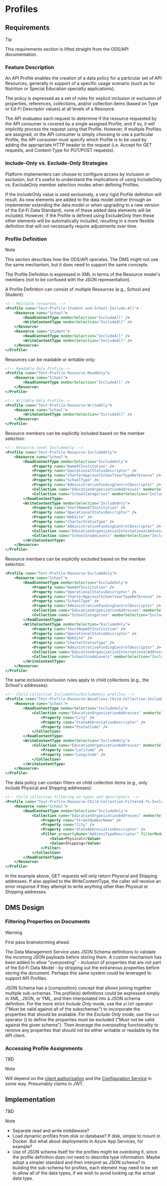 # Profiles

## Requirements

> [!TIP]
> This requirements section is lifted straight from the ODS/API documentation.

### Feature Description

An API Profile enables the creation of a data policy for a particular set of
API Resources, generally in support of a specific usage scenario (such as for
Nutrition or Special Education specialty applications).

The policy is expressed as a set of rules for explicit inclusion or exclusion
of properties, references, collections, and/or collection items (based on Type
or Ed-Fi Descriptor values) at all levels of a Resource.

The API evaluates each request to determine if the resource requested by the
API consumer is covered by a single assigned Profile, and if so, it will
implicitly process the request using that Profile. However, if multiple
Profiles are assigned, or the API consumer is simply choosing to use a
particular Profile, the API consumer must specify which Profile is to be used
by adding the appropriate HTTP header to the request (i.e. Accept for GET
requests, and Content-Type for PUT/POST requests).

### Include-Only vs. Exclude-Only Strategies

Platform implementers can choose to configure access by inclusion or exclusion,
but it's useful to understand the implications of using IncludeOnly vs.
ExcludeOnly member selection modes when defining Profiles.

If the IncludeOnly value is used exclusively, a very rigid Profile definition
will result. As new elements are added to the data model (either through an
implementer extending the data model or when upgrading to a new version of the
Ed-Fi Data Standard), none of these added data elements will be included.
However, if the Profile is defined using ExcludeOnly then these other elements
will be automatically included, resulting in a more flexible definition that
will not necessarily require adjustments over time.

### Profile Definition

> [!NOTE]
> This section describes how the ODS/API operates. The DMS might not use the
> same mechanism, but it does need to support the same concepts.

The Profile Definition is expressed in XML in terms of the Resource model's
members (not to be confused with the JSON representation).

A Profile Definition can consist of multiple Resources (e.g., School and
Student):

```xml
<!-- Multiple resources -->
<Profile name="Test-Profile-Student-and-School-Include-All">
    <Resource name="School">
        <ReadContentType memberSelection="IncludeAll" />
        <WriteContentType memberSelection="IncludeAll" />
    </Resource>
    <Resource name="Student">
        <ReadContentType memberSelection="IncludeAll" />
        <WriteContentType memberSelection="IncludeAll" />
    </Resource>
</Profile>
```

Resources can be readable or writable only:

```xml
<!-- Readable Only Profile-->
<Profile name="Test-Profile-Resource-ReadOnly">
    <Resource name="School">
        <ReadContentType memberSelection="IncludeAll" />
    </Resource>
</Profile>

<!-- Writable Only Profile-->
<Profile name="Test-Profile-Resource-WriteOnly">
    <Resource name="School">
        <WriteContentType memberSelection="IncludeAll" />
    </Resource>
</Profile>
```

Resource members can be explicitly included based on the member selection:

```xml
<!-- Resource-level IncludeOnly -->
<Profile name="Test-Profile-Resource-IncludeOnly">
    <Resource name="School">
        <ReadContentType memberSelection="IncludeOnly">
            <Property name="NameOfInstitution" />                               <!-- Inherited property -->
            <Property name="OperationalStatusDescriptor" />                     <!-- Inherited Type property -->
            <Property name="CharterApprovalSchoolYearTypeReference" />          <!-- Property -->
            <Property name="SchoolType" />                                      <!-- Type property -->
            <Property name="AdministrativeFundingControlDescriptor" />          <!-- Descriptor property -->
            <Collection name="EducationOrganizationAddresses" memberSelection="IncludeAll"/> <!-- Inherited Collection -->
            <Collection name="SchoolCategories" memberSelection="IncludeAll" /> <!-- Collection -->
        </ReadContentType>
        <WriteContentType memberSelection="IncludeOnly">
            <Property name="ShortNameOfInstitution" />                          <!-- Inherited property -->
            <Property name="OperationalStatusDescriptor" />                     <!-- Inherited Type property -->
            <Property name="WebSite" />                                         <!-- Property -->
            <Property name="CharterStatusType" />                               <!-- Type property -->
            <Property name="AdministrativeFundingControlDescriptor" />          <!-- Descriptor property -->
            <Collection name="EducationOrganizationInternationalAddresses" memberSelection="IncludeAll" /> <!-- Inherited Collection -->
            <Collection name="SchoolGradeLevels" memberSelection="IncludeAll" /> <!-- Collection -->
        </WriteContentType>
    </Resource>
</Profile>
```

Resource members can be explicitly excluded based on the member selection:

```xml
<Profile name="Test-Profile-Resource-ExcludeOnly">
    <Resource name="School">
        <ReadContentType memberSelection="ExcludeOnly">
            <Property name="NameOfInstitution" />                               <!-- Inherited property -->
            <Property name="OperationalStatusDescriptor" />                     <!-- Inherited Type property -->
            <Property name="CharterApprovalSchoolYearTypeReference" />          <!-- Property -->
            <Property name="SchoolType" />                                      <!-- Type property -->
            <Property name="AdministrativeFundingControlDescriptor" />          <!-- Descriptor property -->
            <Collection name="EducationOrganizationAddresses" memberSelection="IncludeAll" /> <!-- Inherited Collection -->
            <Collection name="SchoolCategories" memberSelection="IncludeAll" /> <!-- Collection -->
        </ReadContentType>
        <WriteContentType memberSelection="ExcludeOnly">
            <Property name="ShortNameOfInstitution" />                          <!-- Inherited property -->
            <Property name="OperationalStatusDescriptor" />                     <!-- Inherited Type property -->
            <Property name="WebSite" />                                         <!-- Property -->
            <Property name="CharterStatusType" />                               <!-- Type property -->
            <Property name="AdministrativeFundingControlDescriptor" />          <!-- Descriptor property -->
            <Collection name="EducationOrganizationInternationalAddresses" memberSelection="IncludeAll" /> <!-- Inherited Collection -->
            <Collection name="SchoolGradeLevels" memberSelection="IncludeAll" /> <!-- Collection -->
        </WriteContentType>
    </Resource>
</Profile>
```

The same inclusion/exclusion rules apply to child collections (e.g., the
School's addresses):

```xml
<!-- Child collection IncludeOnly/ExcludeOnly profiles -->
<Profile name="Test-Profile-Resource-BaseClass-Child-Collection-IncludeOnly">
    <Resource name="School">
        <ReadContentType memberSelection="IncludeOnly">
            <Collection name="EducationOrganizationAddresses" memberSelection="IncludeOnly">
                <Property name="City" />
                <Property name="StateAbbreviationDescriptor" />
                <Property name="PostalCode" />
            </Collection>
        </ReadContentType>
        <WriteContentType memberSelection="IncludeOnly">
            <Collection name="EducationOrganizationAddresses" memberSelection="IncludeOnly">
                <Property name="Latitude" />
                <Property name="Longitude" />
            </Collection>
        </WriteContentType>
    </Resource>
</Profile>
```

The data policy can contain filters on child collection items (e.g., only include Physical and Shipping addresses):

```xml
<!-- Child collection filtering on types and descriptors -->
<Profile name="Test-Profile-Resource-Child-Collection-Filtered-To-IncludeOnly-Specific-Types-and-Descriptors">
    <Resource name="School">
        <ReadContentType memberSelection="IncludeOnly">
            <Collection name="EducationOrganizationAddresses" memberSelection="IncludeOnly">
                <Property name="StreetNumberName" />
                <Property name="City" />
                <Property name="StateAbbreviationDescriptor" />
                <Filter propertyName="AddressTypeDescriptor" filterMode="IncludeOnly">
                    <Value>Physical</Value>
                    <Value>Shipping</Value>
                </Filter>
            </Collection>
        </ReadContentType>
    </Resource>
</Profile>
```

In the example above, GET requests will only return Physical and Shipping
addresses. If also applied to the WriteContentType, the caller will receive an
error response if they attempt to write anything other than Physical or Shipping
addresses.

## DMS Design

### Filtering Properties on Documents

> [!WARNING]
> First pass brainstorming ahead.

The Data Management Service uses JSON Schema definitions to validate the
incoming JSON payloads before storing them. A custom mechanism has been added to
allow "overposting" - inclusion of properties that are not part of the Ed-Fi
Data Model - by stripping out the extraneous properties before storing the
document. Perhaps this same system could be leveraged to support API Profiles.

JSON Schema has a [composition] concept that allows joining together multiple
sub-schemas. The profile(s) definitions could be expressed simply in XML, JSON,
or YML, and then interpolated into a JSON schema definition. For the more strict
_Include Only_ mode, use the `allOf` operator ("Must be valid against all of the
subschemas") to incorporate the properties that should be available. For the
_Exclude Only_ mode, use the `not` operator () to define the properties must be
excluded ("Must not be valid against the given schema"). Then leverage the
overposting functionality to remove any properties that should not be either
writable or readable by the API client.

### Accessing Profile Assignments

TBD

> [!NOTE]
> Will depend on the [client authorization](../AUTH.md) and the
> [Configuration Service](../CS/) in some way. Presumably claims in JWT.

## Implementation

TBD

> [!NOTE]
>
> * Separate read and write middleware?
> * Load dynamic profiles from disk or database? If disk, simple to mount in
>    Docker. But what about deployments in Azure App Services, for example?
> * Use of JSON schema itself for the profiles might be overdoing it, since the
>   profile definition does not need to describe type information. Maybe adopt a
>   simpler standard and then interpret as JSON schema? In building the
>   sub-schema for profiles, each element may need to be set to allow all of the
>   data types, if we wish to avoid looking up the actual data type.
